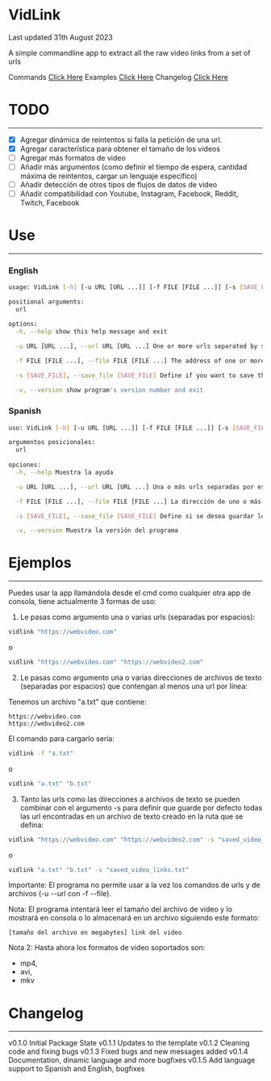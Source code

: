 # VidLink
Last updated 31th August 2023

A simple commandline app to extract all the raw video links from a set of urls

Commands [Click Here](#use)
Examples [Click Here](#ejemplos)
Changelog [Click Here](#changelog)

# TODO
---
- [X] Agregar dinámica de reintentos si falla la petición de una url.
- [X] Agregar característica para obtener el tamaño de los videos
- [ ] Agregar más formatos de video
- [ ] Añadir más argumentos (como definir el tiempo de espera, cantidad máxima de reintentos, cargar un lenguaje específico)
- [ ] Añadir detección de otros tipos de flujos de datos de video
- [ ] Añadir compatibilidad con Youtube, Instagram, Facebook, Reddit, Twitch, Facebook

# Use
---
### English
```bash
usage: VidLink [-h] [-u URL [URL ...]] [-f FILE [FILE ...]] [-s [SAVE_FILE]] [-v] [url ...]

positional arguments:
  url

options:
  -h, --help show this help message and exit

  -u URL [URL ...], --url URL [URL ...] One or more urls separated by spaces (cannot be used at the same time as the argument -f)

  -f FILE [FILE ...], --file FILE [FILE ...] The address of one or more files containing urls separated by line jumps (cannot be used at the same time as the argument -u)

  -s [SAVE_FILE], --save_file [SAVE_FILE] Define if you want to save the links of the videos found in a file (a link will be saved by line with the format <file size> <link>) (this is an optional argument, if not defined, the results will be displayed on console)
  
  -v, --version show program's version number and exit
```

### Spanish
```bash
uso: VidLink [-h] [-u URL [URL ...]] [-f FILE [FILE ...]] [-s [SAVE_FILE]] [-v] [url ...]

argumentos posicionales:
  url
  
opciones:
  -h, --help Muestra la ayuda

  -u URL [URL ...], --url URL [URL ...] Una o más urls separadas por espacios (no se puede usar a la vez que el argumento -f)

  -f FILE [FILE ...], --file FILE [FILE ...] La dirección de uno o más archivos que contengan urls separadas por saltos de líneas  (no se puede usar a la vez que el argumento -u)

  -s [SAVE_FILE], --save_file [SAVE_FILE] Define si se desea guardar los links de los videos encontrados en un archivo (se guardará un link por línea con el formato <tamaño del archivo> <link>) (este es un argumento opcional, si no se define, se mostrarán los resultados en consola)

  -v, --version Muestra la versión del programa
```

# Ejemplos
---
Puedes usar la app llamándola desde el cmd como cualquier otra app de consola, tiene actualmente 3 formas de uso:

1. Le pasas como argumento una o varias urls (separadas por espacios):

```bash
vidlink "https://webvideo.com"
```

o

```bash
vidlink "https://webvideo.com" "https://webvideo2.com"
```

2. Le pasas como argumento una o varias direcciones de archivos de texto (separadas por espacios) que contengan al menos una url por línea:

Tenemos un archivo "a.txt" que contiene:
```
https://webvideo.com
https://webvideo2.com
```

El comando para cargarlo sería:
```bash
vidlink -f "a.txt"
```
o
```bash
vidlink "a.txt" "b.txt"
```

3. Tanto las urls como las direcciones a archivos de texto se pueden combinar con el argumento -s para definir que guarde por defecto todas las url encontradas en un archivo de texto creado en la ruta que se defina:

```bash
vidlink "https://webvideo.com" "https://webvideo2.com" -s "saved_video_links.txt"
```

o

```bash
vidlink "a.txt" "b.txt" -s "saved_video_links.txt"
```

Importante: El programa no permite usar a la vez los comandos de urls y de archivos (-u --url con -f --file).

Nota: El programa intentará leer el tamaño del archivo de video y lo mostrará en consola o lo almacenará en un archivo siguiendo este formato:  

```
[tamaño del archivo en megabytes] link del video
```

Nota 2: Hasta ahora los formatos de video soportados son:
- mp4,
- avi,
- mkv

# Changelog
---
v0.1.0 Initial Package State
v0.1.1 Updates to the template
v0.1.2 Cleaning code and fixing bugs
v0.1.3 Fixed bugs and new messages added
v0.1.4 Documentation, dinamic language and more bugfixes
v0.1.5 Add language support to Spanish and English, bugfixes
